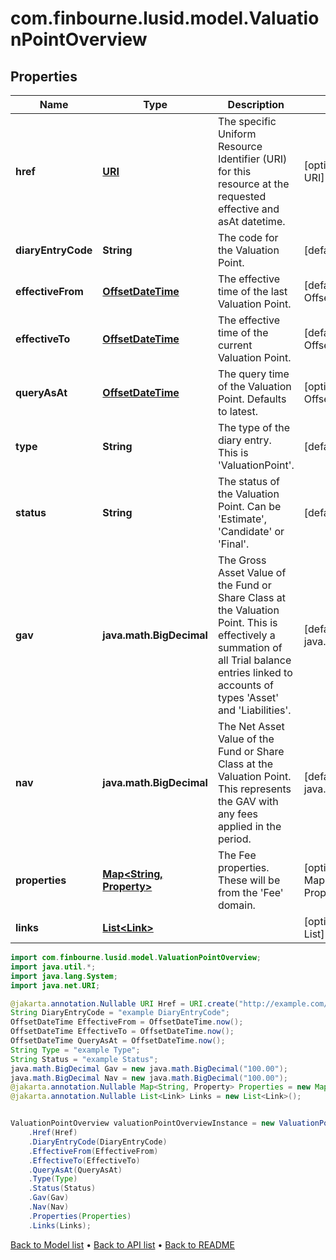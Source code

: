 # com.finbourne.lusid.model.ValuationPointOverview

## Properties

Name | Type | Description | Notes
------------ | ------------- | ------------- | -------------
**href** | [**URI**](URI.md) | The specific Uniform Resource Identifier (URI) for this resource at the requested effective and asAt datetime. | [optional] [default to URI]
**diaryEntryCode** | **String** | The code for the Valuation Point. | [default to String]
**effectiveFrom** | [**OffsetDateTime**](OffsetDateTime.md) | The effective time of the last Valuation Point. | [default to OffsetDateTime]
**effectiveTo** | [**OffsetDateTime**](OffsetDateTime.md) | The effective time of the current Valuation Point. | [default to OffsetDateTime]
**queryAsAt** | [**OffsetDateTime**](OffsetDateTime.md) | The query time of the Valuation Point. Defaults to latest. | [optional] [default to OffsetDateTime]
**type** | **String** | The type of the diary entry. This is &#39;ValuationPoint&#39;. | [default to String]
**status** | **String** | The status of the Valuation Point. Can be &#39;Estimate&#39;, &#39;Candidate&#39; or &#39;Final&#39;. | [default to String]
**gav** | **java.math.BigDecimal** | The Gross Asset Value of the Fund or Share Class at the Valuation Point. This is effectively a summation of all Trial balance entries linked to accounts of types &#39;Asset&#39; and &#39;Liabilities&#39;. | [default to java.math.BigDecimal]
**nav** | **java.math.BigDecimal** | The Net Asset Value of the Fund or Share Class at the Valuation Point. This represents the GAV with any fees applied in the period. | [default to java.math.BigDecimal]
**properties** | [**Map&lt;String, Property&gt;**](Property.md) | The Fee properties. These will be from the &#39;Fee&#39; domain. | [optional] [default to Map<String, Property>]
**links** | [**List&lt;Link&gt;**](Link.md) |  | [optional] [default to List<Link>]

```java
import com.finbourne.lusid.model.ValuationPointOverview;
import java.util.*;
import java.lang.System;
import java.net.URI;

@jakarta.annotation.Nullable URI Href = URI.create("http://example.com/Href");
String DiaryEntryCode = "example DiaryEntryCode";
OffsetDateTime EffectiveFrom = OffsetDateTime.now();
OffsetDateTime EffectiveTo = OffsetDateTime.now();
OffsetDateTime QueryAsAt = OffsetDateTime.now();
String Type = "example Type";
String Status = "example Status";
java.math.BigDecimal Gav = new java.math.BigDecimal("100.00");
java.math.BigDecimal Nav = new java.math.BigDecimal("100.00");
@jakarta.annotation.Nullable Map<String, Property> Properties = new Map<String, Property>();
@jakarta.annotation.Nullable List<Link> Links = new List<Link>();


ValuationPointOverview valuationPointOverviewInstance = new ValuationPointOverview()
    .Href(Href)
    .DiaryEntryCode(DiaryEntryCode)
    .EffectiveFrom(EffectiveFrom)
    .EffectiveTo(EffectiveTo)
    .QueryAsAt(QueryAsAt)
    .Type(Type)
    .Status(Status)
    .Gav(Gav)
    .Nav(Nav)
    .Properties(Properties)
    .Links(Links);
```


[Back to Model list](../README.md#documentation-for-models) &#8226; [Back to API list](../README.md#documentation-for-api-endpoints) &#8226; [Back to README](../README.md)
